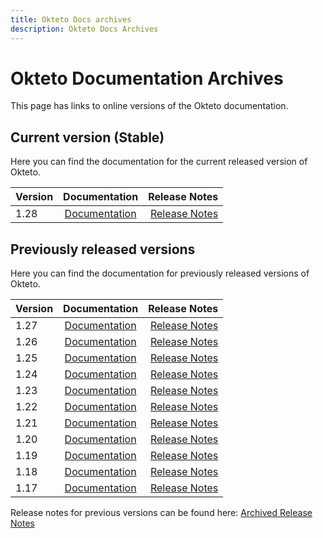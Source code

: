 ```yaml
---
title: Okteto Docs archives
description: Okteto Docs Archives
---
```


# Okteto Documentation Archives

This page has links to online versions of the Okteto documentation.

## Current version (Stable)

Here you can find the documentation for the current released version of Okteto.

| Version |   Documentation    |                    Release Notes |
| :------ | :----------------: | -------------------------------: |
| 1.28    | [Documentation](/) | [Release Notes](/release-notes/) |

## Previously released versions

Here you can find the documentation for previously released versions of Okteto.

| Version |     Documentation      |                                        Release Notes |
| :------ | :--------------------: | ---------------------------------------------------: |
| 1.27    | [Documentation](/1.27) |                [Release Notes](/1.27/release-notes/) |
| 1.26    | [Documentation](/1.26) |                [Release Notes](/1.26/release-notes/) |
| 1.25    | [Documentation](/1.25) |                [Release Notes](/1.25/release-notes/) |
| 1.24    | [Documentation](/1.24) |                [Release Notes](/1.24/release-notes/) |
| 1.23    | [Documentation](/1.23) |                [Release Notes](/1.23/release-notes/) |
| 1.22    | [Documentation](/1.22) |                [Release Notes](/1.22/release-notes/) |
| 1.21    | [Documentation](/1.21) |                [Release Notes](/1.21/release-notes/) |
| 1.20    | [Documentation](/1.20) |                [Release Notes](/1.20/release-notes/) |
| 1.19    | [Documentation](/1.19) |                [Release Notes](/1.19/release-notes/) |
| 1.18    | [Documentation](/1.18) |                [Release Notes](/1.18/release-notes/) |
| 1.17    | [Documentation](/1.17) |                [Release Notes](/1.17/release-notes/) |

Release notes for previous versions can be found here: [Archived Release Notes](/archived-release-notes/)
